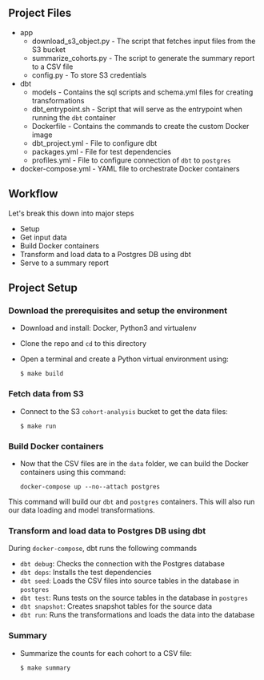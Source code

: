 ## Project Files
- app
    - download_s3_object.py - The script that fetches input files from the S3 bucket
    - summarize_cohorts.py - The script to generate the summary report to a CSV file
    - config.py - To store S3 credentials
- dbt
    - models - Contains the sql scripts and schema.yml files for creating transformations
    - dbt_entrypoint.sh - Script that will serve as the entrypoint when running the `dbt` container
    - Dockerfile - Contains the commands to create the custom Docker image
    - dbt_project.yml - File to configure dbt
    - packages.yml - File for test dependencies
    - profiles.yml - File to configure connection of `dbt` to `postgres`
- docker-compose.yml - YAML file to orchestrate Docker containers

## Workflow
Let's break this down into major steps
- Setup
- Get input data
- Build Docker containers
- Transform and load data to a Postgres DB using dbt
- Serve to a summary report

## Project Setup
### Download the prerequisites and setup the environment
- Download and install: Docker, Python3 and virtualenv
- Clone the repo and `cd` to this directory
- Open a terminal and create a Python virtual environment using:


    ```
    $ make build
    ```
### Fetch data from S3
- Connect to the S3 `cohort-analysis` bucket to get the data files:

    ```
    $ make run
    ```
### Build Docker containers
- Now that the CSV files are in the `data` folder, we can build the Docker containers using this command:


    ```
    docker-compose up --no--attach postgres
    ```
This command will build our `dbt` and `postgres` containers. This will also run our data loading and model transformations.

### Transform and load data to Postgres DB using dbt
During `docker-compose`, dbt runs the following commands
- `dbt debug`: Checks the connection with the Postgres database
- `dbt deps`: Installs the test dependencies
- `dbt seed`: Loads the CSV files into source tables in the database in `postgres`
- `dbt test`: Runs tests on the source tables in the database in `postgres`
- `dbt snapshot`: Creates snapshot tables for the source data
- `dbt run`: Runs the transformations and loads the data into the database


### Summary
- Summarize the counts for each cohort to a CSV file:

    ```
    $ make summary
    ```